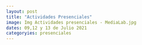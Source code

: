 ```yaml
---
layout: post
title: "Actividades Presenciales"
image: Img Actividades presenciales - MediaLab.jpg
dates: 09,12 y 13 de Julio 2021
categoryies: presenciales
---
```

